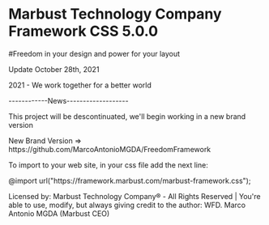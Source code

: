 # Marbust Technology Company Framework CSS 5.0.0
#Freedom in your design and power for your layout
<p>Update October 28th, 2021<p>
<p>2021 - We work together for a better world<p>
<p>------------News-------------------</p>
<p>This project will be descontinuated, we'll begin working in a new brand version<p>
<p>New Brand Version => https://github.com/MarcoAntonioMGDA/FreedomFramework<p>
<p>To import to your web site, in your css file add the next line:</p>
<p>@import url("https://framework.marbust.com/marbust-framework.css");</p>
<p>Licensed by: Marbust Technology Company® - All Rights Reserved | You're able to use, modify, but always giving credit to the author: WFD. Marco Antonio MGDA (Marbust CEO)</p>

